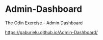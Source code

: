 # Admin-Dashboard
The Odin Exercise - Admin Dashboard


https://gaburielu.github.io/Admin-Dashboard/